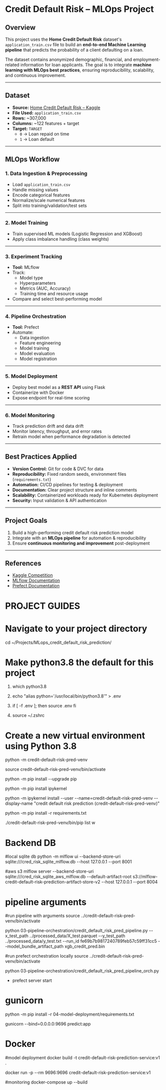 # Credit Default Risk – MLOps Project

## Overview
This project uses the **Home Credit Default Risk** dataset's `application_train.csv` file to build an **end-to-end Machine Learning pipeline** that predicts the probability of a client defaulting on a loan.

The dataset contains anonymized demographic, financial, and employment-related information for loan applicants. The goal is to integrate **machine learning with MLOps best practices**, ensuring reproducibility, scalability, and continuous improvement.

---

## Dataset
- **Source:** [Home Credit Default Risk – Kaggle](https://www.kaggle.com/competitions/home-credit-default-risk)
- **File Used:** `application_train.csv`
- **Rows:** ~307,000
- **Columns:** ~122 features + target
- **Target:** `TARGET`
  - `0` → Loan repaid on time
  - `1` → Loan default

---

## MLOps Workflow

### 1. Data Ingestion & Preprocessing
- Load `application_train.csv`
- Handle missing values
- Encode categorical features
- Normalize/scale numerical features
- Split into training/validation/test sets

---

### 2. Model Training
- Train supervised ML models (Logistic Regression and XGBoost)
- Apply class imbalance handling (class weights)

---

### 3. Experiment Tracking
- **Tool:** MLflow
- Track:
  - Model type
  - Hyperparameters
  - Metrics (AUC, Accuracy)
  - Training time and resource usage
- Compare and select best-performing model

---

### 4. Pipeline Orchestration
- **Tool:** Prefect
- Automate:
  - Data ingestion
  - Feature engineering
  - Model training
  - Model evaluation
  - Model registration

---

### 5. Model Deployment
- Deploy best model as a **REST API** using Flask
- Containerize with Docker
- Expose endpoint for real-time scoring

---

### 6. Model Monitoring
- Track prediction drift and data drift
- Monitor latency, throughput, and error rates
- Retrain model when performance degradation is detected

---

## Best Practices Applied
- **Version Control:** Git for code & DVC for data
- **Reproducibility:** Fixed random seeds, environment files (`requirements.txt`)
- **Automation:** CI/CD pipelines for testing & deployment
- **Documentation:** Clear project structure and inline comments
- **Scalability:** Containerized workloads ready for Kubernetes deployment
- **Security:** Input validation & API authentication

---

## Project Goals
1. Build a high-performing credit default risk prediction model
2. Integrate with an **MLOps pipeline** for automation & reproducibility
3. Ensure **continuous monitoring and improvement** post-deployment

---

## References
- [Kaggle Competition](https://www.kaggle.com/competitions/home-credit-default-risk)
- [MLflow Documentation](https://mlflow.org/docs/latest/index.html)
- [Prefect Documentation](https://docs.prefect.io/)

# PROJECT GUIDES

# Navigate to your project directory
cd ~/Projects/MLops_credit_default_risk_prediction/

# Make python3.8 the default for this project
1. which python3.8

2. echo "alias python='/usr/local/bin/python3.8'" > .env

3. if [ -f .env ]; then
    source .env
   fi

4. source ~/.zshrc

# Create a new virtual environment using Python 3.8
python -m credit-default-risk-pred-venv

source credit-default-risk-pred-venv/bin/activate

python -m pip install --upgrade pip

python -m pip install ipykernel

python -m ipykernel install --user --name=credit-default-risk-pred-venv --display-name "credit default risk prediction (credit-default-risk-pred-venv)"

python -m pip install -r requirements.txt

./credit-default-risk-pred-venv/bin/pip list
w
# Backend DB
#local sqlite db
python -m mlflow ui --backend-store-uri sqlite:///cred_risk_sqlite_mlflow.db --host 127.0.0.1 --port 8001

#aws s3
mlflow server --backend-store-uri sqlite:///cred_risk_sqlite_aws_mlflow.db  --default-artifact-root s3://mlflow-credit-default-risk-prediction-artifact-store-v2 --host 127.0.0.1 --port 8004

# pipeline arguments
#run pipeline with arguments
source ../credit-default-risk-pred-venv/bin/activate

python 03-pipeline-orchestration/credit_default_risk_pred_pipeline.py  --x_test_path ../processed_data/X_test.parquet --y_test_path ../processed_data/y_test.txt --run_id fe69b7b9817240789feb57c59ff31cc5  --model_bundle_artifact_path xgb_credit_pred.bin

#run prefect orchestration locally
source ../credit-default-risk-pred-venv/bin/activate

python 03-pipeline-orchestration/credit_default_risk_pred_pipeline_orch.py

- prefect server start

# gunicorn
python -m pip install -r 04-model-deployment/requirements.txt

gunicorn --bind=0.0.0.0:9696 predict:app

# Docker
#model deployment
docker build -t credit-default-risk-prediction-service:v1 .

docker run -p --rm 9696:9696 credit-default-risk-prediction-service:v1

#monitoring
docker-compose up --build